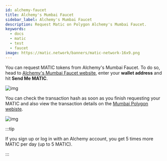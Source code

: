 ```yaml
---
id: alchemy-faucet
title: Alchemy's Mumbai Faucet
sidebar_label: Alchemy's Mumbai Faucet
description: Request Matic on Polygon Alchemy's Mumbai Faucet.
keywords:
  - docs
  - matic
  - test
  - faucet
image: https://matic.network/banners/matic-network-16x9.png
---
```


You can request MATIC tokens from Alchemy's Mumbai Faucet. To do so, head to [Alchemy's Mumbai Faucet website](https://mumbaifaucet.com/), enter your **wallet address** and hit **Send Me MATIC**.

![img](/img/tools/alchemy-faucet1.png)

You can check the transaction hash as soon as you finish requesting your MATIC and also view the transaction details on the [Mumbai Polygon webiste](https://mumbai.polygonscan.com/).

![img](/img/tools/alchemy-faucet2.png)

:::tip

If you sign up or log in with an Alchemy account, you get 5 times more MATIC per day (up to 5 MATIC).

:::
